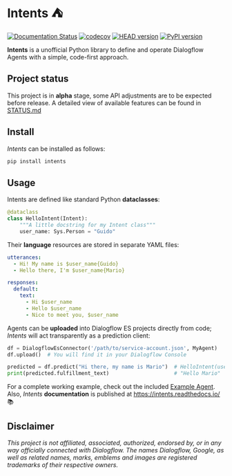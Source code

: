 # Intents ⛺

[![Documentation Status](https://readthedocs.org/projects/intents/badge/?version=latest)](https://intents.readthedocs.io/en/latest/?badge=latest)
[![codecov](https://codecov.io/gh/dariowho/intents/branch/master/graph/badge.svg?token=XAVLW70J8S)](https://codecov.io/gh/dariowho/intents)
[![HEAD version](https://badgen.net/badge/head/v0.1alhpa1/blue)](https://badgen.net/badge/head/v0.1alhpa1/blue)
[![PyPI version](https://badge.fury.io/py/intents.svg)](https://badge.fury.io/py/intents)

**Intents** is a unofficial Python library to define and operate Dialogflow Agents with a simple,
code-first approach.

## Project status

This project is in **alpha** stage, some API adjustments are to be expected before
release. A detailed view of available features can be found in [STATUS.md](STATUS.md)

## Install

*Intents* can be installed as follows:

```sh
pip install intents
```

## Usage

Intents are defined like standard Python **dataclasses**:

```python
@dataclass
class HelloIntent(Intent):
    """A little docstring for my Intent class"""
    user_name: Sys.Person = "Guido"
```

Their **language** resources are stored in separate YAML files:

```yaml
utterances:
  - Hi! My name is $user_name{Guido}
  - Hello there, I'm $user_name{Mario}

responses:
  default:
    text:
      - Hi $user_name
      - Hello $user_name
      - Nice to meet you, $user_name
```

Agents can be **uploaded** into Dialogflow ES projects directly from code; *Intents* will act transparently as a prediction client:

```python
df = DialogflowEsConnector('/path/to/service-account.json', MyAgent)
df.upload()  # You will find it in your Dialogflow Console

predicted = df.predict("Hi there, my name is Mario")  # HelloIntent(user_name="Mario")
print(predicted.fulfillment_text)                     # "Hello Mario"
```

For a complete working example, check out the included [Example Agent](example_agent/). Also, *Intents* **documentation** is published at https://intents.readthedocs.io/ 📚

## Disclaimer

*This project is not affiliated, associated, authorized, endorsed by, or in any way officially connected with Dialogflow. The names Dialogflow, Google, as well as related names, marks, emblems and images are registered trademarks of their respective owners.*

